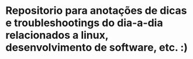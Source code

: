 # Repositorio para anotações de dicas e troubleshootings do dia-a-dia relacionados a linux, desenvolvimento de software, etc. :)
